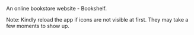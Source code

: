 An online bookstore website - Bookshelf.


Note: Kindly reload the app if icons are not visible at first. They may take a few moments to show up.
